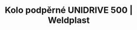 ---
Link: "file:/Users/vinayakpatel/Downloads/www.weldplast.cz/kolo-podperne-unidrive-500"
product_name: "Kolo podpěrné, silikon (UNIDRIVE 500)"
product_id: "Obj. číslo:162.551"
title: "Kolo podpěrné UNIDRIVE 500 | Weldplast"
product_desc: ""
product_specs: ""
product_downloads: ""
href: ""
accessories: ""
similar_products: ""
---